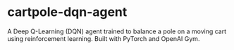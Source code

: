 # cartpole-dqn-agent
A Deep Q-Learning (DQN) agent trained to balance a pole on a moving cart using reinforcement learning. Built with PyTorch and OpenAI Gym.
